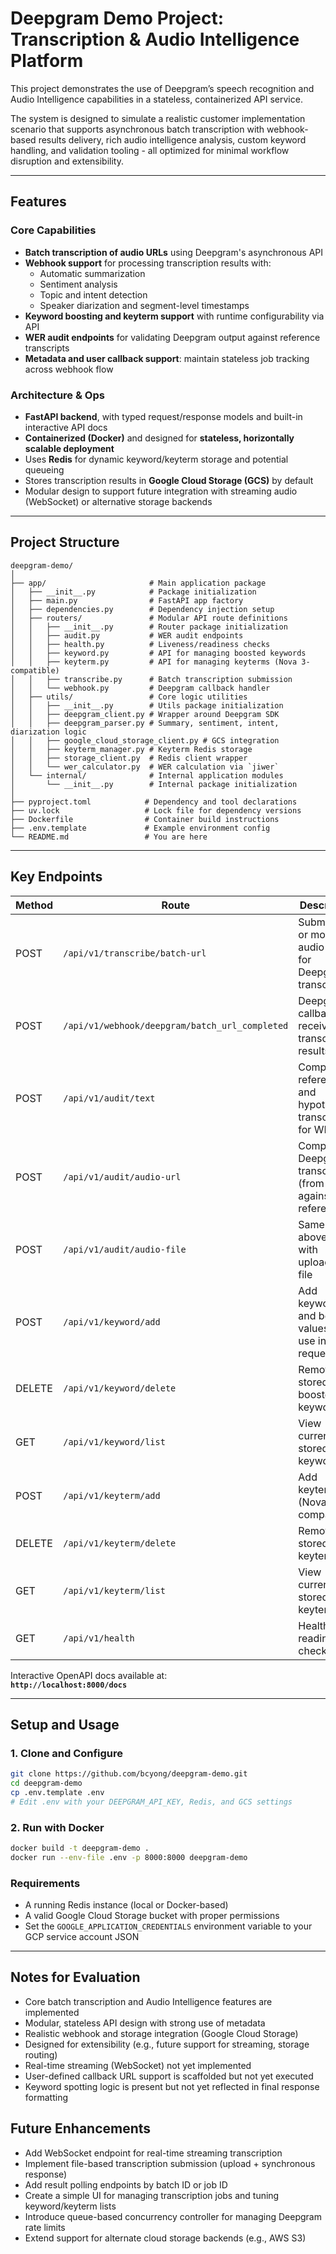 # Deepgram Demo Project: Transcription & Audio Intelligence Platform

This project demonstrates the use of Deepgram’s speech recognition and Audio Intelligence capabilities in a stateless, containerized API service.

The system is designed to simulate a realistic customer implementation scenario that supports asynchronous batch transcription with webhook-based results delivery, rich audio intelligence analysis, custom keyword handling, and validation tooling - all optimized for minimal workflow disruption and extensibility.

---

## Features

### Core Capabilities
- **Batch transcription of audio URLs** using Deepgram's asynchronous API
- **Webhook support** for processing transcription results with:
  - Automatic summarization
  - Sentiment analysis
  - Topic and intent detection
  - Speaker diarization and segment-level timestamps
- **Keyword boosting and keyterm support** with runtime configurability via API
- **WER audit endpoints** for validating Deepgram output against reference transcripts
- **Metadata and user callback support**: maintain stateless job tracking across webhook flow

### Architecture & Ops
- **FastAPI backend**, with typed request/response models and built-in interactive API docs
- **Containerized (Docker)** and designed for **stateless, horizontally scalable deployment**
- Uses **Redis** for dynamic keyword/keyterm storage and potential queueing
- Stores transcription results in **Google Cloud Storage (GCS)** by default
- Modular design to support future integration with streaming audio (WebSocket) or alternative storage backends

---

## Project Structure

```text
deepgram-demo/
│
├── app/                       # Main application package
│   ├── __init__.py            # Package initialization
│   ├── main.py                # FastAPI app factory
│   ├── dependencies.py        # Dependency injection setup
│   ├── routers/               # Modular API route definitions
│   │   ├── __init__.py        # Router package initialization
│   │   ├── audit.py           # WER audit endpoints
│   │   ├── health.py          # Liveness/readiness checks
│   │   ├── keyword.py         # API for managing boosted keywords
│   │   ├── keyterm.py         # API for managing keyterms (Nova 3-compatible)
│   │   ├── transcribe.py      # Batch transcription submission
│   │   └── webhook.py         # Deepgram callback handler
│   ├── utils/                 # Core logic utilities
│   │   ├── __init__.py        # Utils package initialization
│   │   ├── deepgram_client.py # Wrapper around Deepgram SDK
│   │   ├── deepgram_parser.py # Summary, sentiment, intent, diarization logic
│   │   ├── google_cloud_storage_client.py # GCS integration
│   │   ├── keyterm_manager.py # Keyterm Redis storage
│   │   ├── storage_client.py  # Redis client wrapper
│   │   └── wer_calculator.py  # WER calculation via `jiwer`
│   └── internal/              # Internal application modules
│       └── __init__.py        # Internal package initialization
│
├── pyproject.toml            # Dependency and tool declarations
├── uv.lock                   # Lock file for dependency versions
├── Dockerfile                # Container build instructions
├── .env.template             # Example environment config
└── README.md                 # You are here
```
---

## Key Endpoints

| Method | Route                                                   | Description                                                      |
|--------|---------------------------------------------------------|------------------------------------------------------------------|
| POST   | `/api/v1/transcribe/batch-url`                          | Submit one or more audio URLs for Deepgram transcription         |
| POST   | `/api/v1/webhook/deepgram/batch_url_completed`          | Deepgram callback receiver for transcription results             |
| POST   | `/api/v1/audit/text`                                    | Compare reference and hypothesis transcripts for WER             |
| POST   | `/api/v1/audit/audio-url`                               | Compare a Deepgram transcript (from URL) against reference       |
| POST   | `/api/v1/audit/audio-file`                              | Same as above but with uploaded file                             |
| POST   | `/api/v1/keyword/add`                                   | Add keywords and boost values to use in requests                 |
| DELETE | `/api/v1/keyword/delete`                                | Remove stored boosted keywords                                   |
| GET    | `/api/v1/keyword/list`                                  | View current stored keywords                                     |
| POST   | `/api/v1/keyterm/add`                                   | Add keyterms (Nova-compatible)                                   |
| DELETE | `/api/v1/keyterm/delete`                                | Remove stored keyterms                                           |
| GET    | `/api/v1/keyterm/list`                                  | View current stored keyterms                                     |
| GET    | `/api/v1/health`                                        | Health and readiness checks                                      |

Interactive OpenAPI docs available at:  
**`http://localhost:8000/docs`**

---

## Setup and Usage

### 1. Clone and Configure

```bash
git clone https://github.com/bcyong/deepgram-demo.git
cd deepgram-demo
cp .env.template .env
# Edit .env with your DEEPGRAM_API_KEY, Redis, and GCS settings
```

### 2. Run with Docker

```bash
docker build -t deepgram-demo .
docker run --env-file .env -p 8000:8000 deepgram-demo
```

### Requirements

- A running Redis instance (local or Docker-based)
- A valid Google Cloud Storage bucket with proper permissions
- Set the ```GOOGLE_APPLICATION_CREDENTIALS``` environment variable to your GCP service account JSON

---

## Notes for Evaluation

- Core batch transcription and Audio Intelligence features are implemented
- Modular, stateless API design with strong use of metadata
- Realistic webhook and storage integration (Google Cloud Storage)
- Designed for extensibility (e.g., future support for streaming, storage routing)
- Real-time streaming (WebSocket) not yet implemented
- User-defined callback URL support is scaffolded but not yet executed
- Keyword spotting logic is present but not yet reflected in final response formatting

## Future Enhancements

- Add WebSocket endpoint for real-time streaming transcription
- Implement file-based transcription submission (upload + synchronous response)
- Add result polling endpoints by batch ID or job ID
- Create a simple UI for managing transcription jobs and tuning keyword/keyterm lists
- Introduce queue-based concurrency controller for managing Deepgram rate limits
- Extend support for alternate cloud storage backends (e.g., AWS S3)
